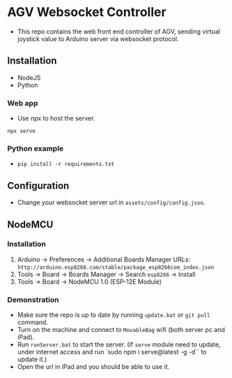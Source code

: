# AGV Websocket Controller

- This repo contains the web front end controller of AGV, sending virtual joystick value to Arduino server via websocket protocol.

## Installation

- NodeJS
- Python

### Web app

- Use npx to host the server.

```
npx serve
```

### Python example

- `pip install -r requirements.txt`

## Configuration

- Change your websocket server url in `assets/config/config.json`.

## NodeMCU

### Installation

1. Arduino -> Preferences -> Additional Boards Manager URLs: `http://arduino.esp8266.com/stable/package_esp8266com_index.json`
2. Tools -> Board -> Boards Manager -> Search `esp8266` -> Install
3. Tools -> Board -> NodeMCU 1.0 (ESP-12E Module)

### Demonstration

- Make sure the repo is up to date by running `update.bat` or `git pull` command.
- Turn on the machine and connect to `MovableBag` wifi (both server pc and iPad).
- Run `runServer.bat` to start the server. (If `serve` module need to update, under internet access and run `sudo npm i serve@latest -g -d`` to update it.)
- Open the url in iPad and you should be able to use it.
